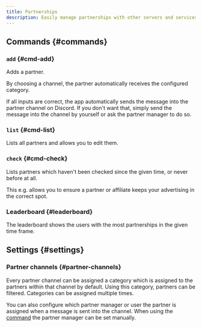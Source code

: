 ```yaml
---
title: Partnerships
description: Easily manage partnerships with other servers and services, and view statistics of affiliate and partner managers.
---
```


## Commands {#commands}

### `add` {#cmd-add}

<Command name="partnership add" slash="channel:Partner channel message:Message editor code [name:Partner name partnermanager:Manager]" message="<Partner channel> <Message editor code> [<Partner name> <Manager>]"></Command>

Adds a partner.

By choosing a channel, the partner automatically receives the configured category.

If all inputs are correct, the app automatically sends the message into the partner channel on Discord.
If you don't want that, simply send the message into the channel by yourself or ask the partner manager to do so.

### `list` {#cmd-list}

<Command name="partnership list"></Command>

Lists all partners and allows you to edit them.

### `check` {#cmd-check}

<Command name="partnership check" slash="[time:Last check time category:Partner category]" message="[<Last check time> <Partner category>]"></Command>

Lists partners which haven't been checked since the given time, or never before at all.

This e.g. allows you to ensure a partner or affiliate keeps your advertising in the correct spot.

### Leaderboard {#leaderboard}

<Command name="leaderboard partners"></Command>

The leaderboard shows the users with the most partnerships in the given time frame.

## Settings {#settings}

### Partner channels {#partner-channels}

Every partner channel can be assigned a category which is assigned to the partners within that channel by default.
Using this category, partners can be filtered. Categories can be assigned multiple times.

You can also configure which partner manager or user the partner is assigned when a message is sent into the channel.
When using the [command](#cmd-add) the partner manager can be set manually.
